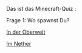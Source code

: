 Das ist das Minecraft-Quiz :

Frage 1: Wo spawnst Du? 

[In der Oberwelt](antw1.md)

[Im Nether](falsch.md)
